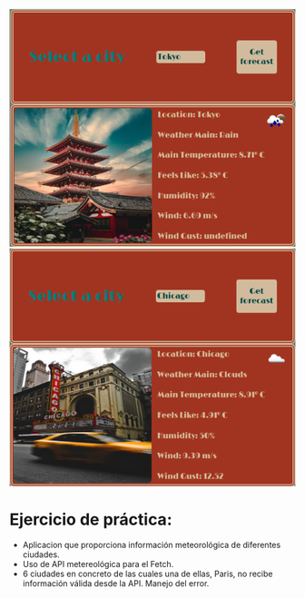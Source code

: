 ![](img/previewTokio.png)
![](img/previewChicago.png)
# Ejercicio de práctica:

- Aplicacion  que proporciona información meteorológica de diferentes ciudades.
- Uso de API metereológica para el Fetch.
- 6 ciudades en concreto de las cuales una de ellas, Paris, no recibe información válida desde la API. Manejo del error.
  

